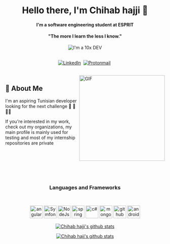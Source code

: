 <p>
  <h1 align="center"><b>Hello there, I'm Chihab hajji 👋</b></h1>
</p>
<h4 align="center"><b>I'm a software engineering student at ESPRIT</b></h4>
<p>
  <h4 align="center"><b>"The more I learn the less I know."</b></h4>
</p>
<p align="center">
  <img src="https://media.giphy.com/media/bJ4TVNYNUympPgcpem/giphy.gif" alt="I'm a 10x DEV" />
</p>

<p align="center">
<br>
  <a href="https://www.linkedin.com/in/chihab-hajji-929772138/">
  <img src="https://static-exp1.licdn.com/sc/h/akt4ae504epesldzj74dzred8" alt="LinkedIn" /></a>&nbsp;
  <a href="mailto:chihabhajji@protonmail.com?subject=Github -">
  <img src="[https://mail.protonmail.com/assets/favicon-48x48.png](https://proton.me/static/39816156cea861bd9fac867c3a254186/proton-mail-full-logo.svg)" alt="Protonmail"/></a>&nbsp;
</p>

<br>

<img align="right" height="270px" alt="GIF" src="https://media.giphy.com/media/QNFhOolVeCzPQ2Mx85/giphy.gif" />

## 🚀 About Me

I'm an aspiring Tunisian  developer looking for the next challenge  👋 👋 👋😊

<p> If you're interested in my work, check out my organizations, my main profile is mainly used for testing and most of my internship repositories are private</p>
<br>
<br>
<br>
<br>
<br>
<h3 align="center">Languages and Frameworks</h3>
<br>

<p align="center">
  <img src="https://seeklogo.com/images/A/angular-logo-CF8B6B5B10-seeklogo.com.png" alt="angular" width="40" height="40"/>
  <img src="https://seeklogo.com/images/S/symfony-logo-AA34C8FC16-seeklogo.com.png" alt="Symfony" width="40" height="40"/>
  <img src="https://www.logolynx.com/images/logolynx/c5/c509c38cb89bcf556b2051222663f398.png" alt="NodeJs" width="40" height="40"/>
  <img src="https://seeklogo.com/images/S/spring-boot-logo-9D6125D4E7-seeklogo.com.png" alt="spring" width="40" height="40"/>
  <img src="https://seeklogo.com/images/C/c-sharp-c-logo-02F17714BA-seeklogo.com.png" alt="c#" width="40" height="40"/>
  <img src="https://www.vectorlogo.zone/logos/mongodb/mongodb-icon.svg" alt="mongo" width="40" height="40"/>
  <img src="https://www.vectorlogo.zone/logos/github/github-tile.svg" alt="github" width="40" height="40"/> 
  <img src="https://www.vectorlogo.zone/logos/android/android-icon.svg" alt="android" width="40" height="40"/> 
</p>

<p align="center">
  <a href="https://github.com/chihabhajji">
    <img src="https://github-readme-stats.vercel.app/api?username=chihabhajji&count_private=true&hide_border=true&show_icons=true" alt="Chihab hajji's github stats">
  </a>
</p>
<p align="center">
  <a href="https://github.com/chihabhajji">
    <img src="https://github-readme-stats.vercel.app/api/top-langs/?username=chihabhajji&layout=compact&hide_border=true&show_icons=true&count_private=true" alt="Chihab hajj's github stats">
  </a>
</p>
